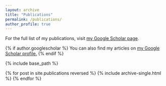```yaml
---
layout: archive
title: "Publications"
permalink: /publications/
author_profile: true
---
```


For the full list of my publications, visit [my Google Scholar page](https://scholar.google.com/citations?hl=en&user=E5wiCxMAAAAJ).

{% if author.googlescholar %}
  You can also find my articles on <u><a href="{{author.googlescholar}}">my Google Scholar profile</a>.</u>
{% endif %}

{% include base_path %}

{% for post in site.publications reversed %}
  {% include archive-single.html %}
{% endfor %}
